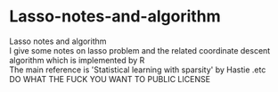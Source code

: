 # Lasso-notes-and-algorithm
Lasso notes and algorithm  
I give some notes on lasso problem and the related coordinate descent algorithm which is implemented by R  
The main reference is 'Statistical learning with sparsity' by Hastie .etc  
DO WHAT THE FUCK YOU WANT TO PUBLIC LICENSE  
